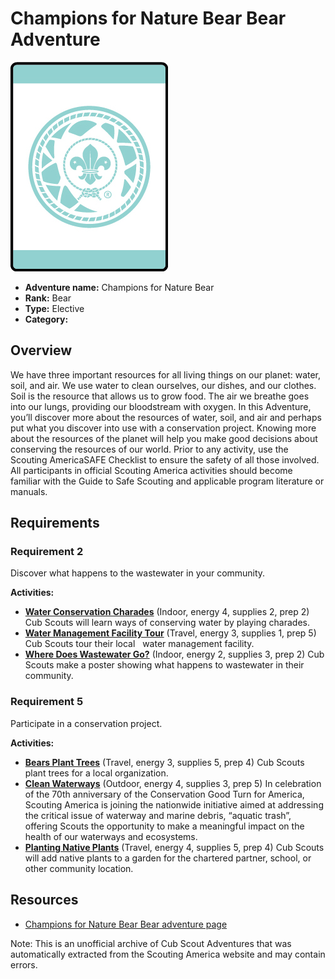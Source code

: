 # Champions for Nature Bear Bear Adventure

![Champions for Nature Bear Bear adventure belt loop](images/champions-for-nature-bear.jpg)

- **Adventure name:** Champions for Nature Bear
- **Rank:** Bear
- **Type:** Elective
- **Category:** 

## Overview

We have three important resources for all living things on our planet: water, soil, and air. We use water to clean ourselves, our dishes, and our clothes. Soil is the resource that allows us to grow food. The air we breathe goes into our lungs, providing our bloodstream with oxygen. In this Adventure, you’ll discover more about the resources of water, soil, and air and perhaps put what you discover into use with a conservation project. Knowing more about the resources of the planet will help you make good decisions about conserving the resources of our world. Prior to any activity, use the Scouting AmericaSAFE Checklist to ensure the safety of all those involved. All participants in official Scouting America activities should become familiar with the Guide to Safe Scouting and applicable program literature or manuals.

## Requirements

### Requirement 2

Discover what happens to the wastewater in your community.

**Activities:**

- **[Water Conservation Charades](https://www.scouting.org/cub-scout-activities/water-conservation-charades/)** (Indoor, energy 4, supplies 2, prep 2)
  Cub Scouts will learn ways of conserving water by playing charades.
- **[Water Management Facility Tour](https://www.scouting.org/cub-scout-activities/water-management-facility-tour/)** (Travel, energy 3, supplies 1, prep 5)
  Cub Scouts tour their local  ​ ​ water management facility.
- **[Where Does Wastewater Go?](https://www.scouting.org/cub-scout-activities/where-does-wastewater-go/)** (Indoor, energy 2, supplies 3, prep 2)
  Cub Scouts make a poster showing what happens to wastewater in their community.

### Requirement 5

Participate in a conservation project.

**Activities:**

- **[Bears Plant Trees](https://www.scouting.org/cub-scout-activities/bears-plant-trees/)** (Travel, energy 3, supplies 5, prep 4)
  Cub Scouts plant trees for a local organization.
- **[Clean Waterways](https://www.scouting.org/cub-scout-activities/clean-waterways-bear/)** (Outdoor, energy 4, supplies 3, prep 5)
  In celebration of the 70th anniversary of the Conservation Good Turn for America, Scouting America is joining the nationwide initiative aimed at addressing the critical issue of waterway and marine debris, “aquatic trash”, offering Scouts the opportunity to make a meaningful impact on the health of our waterways and ecosystems.
- **[Planting Native Plants](https://www.scouting.org/cub-scout-activities/planting-native-plants/)** (Travel, energy 4, supplies 5, prep 4)
  Cub Scouts will add native plants to a garden for the chartered partner, school, or other community location.


## Resources

- [Champions for Nature Bear Bear adventure page](https://www.scouting.org/cub-scout-adventures/champions-for-nature-bear/)

Note: This is an unofficial archive of Cub Scout Adventures that was automatically extracted from the Scouting America website and may contain errors.